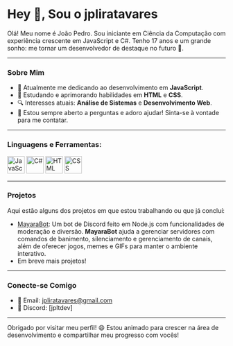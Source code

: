 # Hey 👋, Sou o jpliratavares

Olá! Meu nome é João Pedro. Sou iniciante em Ciência da Computação com experiência crescente em JavaScript e C#. Tenho 17 anos e um grande sonho: me tornar um desenvolvedor de destaque no futuro 🚀.

---

### Sobre Mim
- 🌱 Atualmente me dedicando ao desenvolvimento em **JavaScript**.
- 🌱 Estudando e aprimorando habilidades em **HTML** e **CSS**.
- 🔍 Interesses atuais: **Análise de Sistemas** e **Desenvolvimento Web**.
- 💬 Estou sempre aberto a perguntas e adoro ajudar! Sinta-se à vontade para me contatar.

---

### Linguagens e Ferramentas:
<p align="left">
  <img src="https://img.icons8.com/color/48/000000/javascript.png" alt="JavaScript" width="40" height="40"/>
  <img src="https://img.icons8.com/color/48/000000/c-sharp-logo.png" alt="C#" width="40" height="40"/>
  <img src="https://img.icons8.com/color/48/000000/html-5--v1.png" alt="HTML" width="40" height="40"/>
  <img src="https://img.icons8.com/color/48/000000/css3.png" alt="CSS" width="40" height="40"/>
</p>

---

### Projetos
Aqui estão alguns dos projetos em que estou trabalhando ou que já concluí:
- [MayaraBot](https://github.com/jpliratavares/MayaraBOT): Um bot de Discord feito em Node.js com funcionalidades de moderação e diversão. **MayaraBot** ajuda a gerenciar servidores com comandos de banimento, silenciamento e gerenciamento de canais, além de oferecer jogos, memes e GIFs para manter o ambiente interativo.
- Em breve mais projetos!


---

### Conecte-se Comigo
- 📧 Email: [jpliratavares@gmail.com](mailto:jpliratavares@gmail.com)
- 🤖 Discord: [jpltdev]

---

Obrigado por visitar meu perfil! 😄 Estou animado para crescer na área de desenvolvimento e compartilhar meu progresso com vocês!
